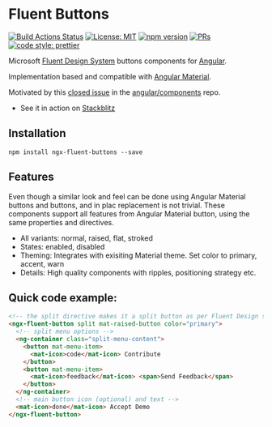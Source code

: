 # Fluent Buttons

[![Build Actions Status](https://github.com/amojicamu/ngx-fluent-buttons/workflows/CI/badge.svg)](https://github.com/amojicamu/ngx-fluent-buttons/actions)
[![License: MIT](https://img.shields.io/badge/License-MIT-yellow.svg)](https://opensource.org/licenses/MIT)
[![npm version](https://badge.fury.io/js/%40angular%2Fcdk.svg)](https://www.npmjs.com/package/ngx-fluent-buttons)
[![PRs](https://img.shields.io/badge/PRs-welcome-brightgreen.svg?style=flat-square)]()
[![code style: prettier](https://img.shields.io/badge/code_style-prettier-ff69b4.svg?style=flat-square)](https://github.com/prettier/prettier)

Microsoft [Fluent Design System](https://www.microsoft.com/design/fluent/#/) buttons components for [Angular](https://angular.io/).

Implementation based and compatible with [Angular Material](https://material.angular.io/).

Motivated by this [closed issue](https://github.com/angular/components/issues/7765) in the [angular/components](https://github.com/angular/components) repo.



- See it in action on [Stackblitz](https://stackblitz.com/edit/fluent-buttons)

## Installation

`npm install ngx-fluent-buttons --save`

## Features

Even though a similar look and feel can be done using Angular Material buttons and buttons, and in plac replacement is not trivial. These components support all features from Angular Material button, using the same properties and directives.

- All variants: normal, raised, flat, stroked
- States: enabled, disabled
- Theming: Integrates with exisiting Material theme. Set color to primary, accent, warn
- Details: High quality components with ripples, positioning strategy etc.

## Quick code example:

```html
<!-- the split directive makes it a split button as per Fluent Design specs -->
<ngx-fluent-button split mat-raised-button color="primary">
  <!-- split menu options -->
  <ng-container class="split-menu-content">
    <button mat-menu-item>
      <mat-icon>code</mat-icon> Contribute
    </button>
    <button mat-menu-item>
      <mat-icon>feedback</mat-icon> <span>Send Feedback</span>
    </button>
  </ng-container>
  <!-- main button icon (optional) and text -->
  <mat-icon>done</mat-icon> Accept Demo
</ngx-fluent-button>
```
